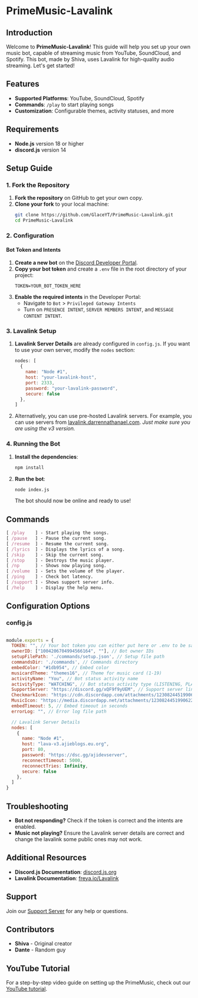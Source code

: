 # PrimeMusic-Lavalink

## Introduction
Welcome to **PrimeMusic-Lavalink**! This guide will help you set up your own music bot, capable of streaming music from YouTube, SoundCloud, and Spotify. This bot, made by Shiva, uses Lavalink for high-quality audio streaming. Let's get started!

## Features
- **Supported Platforms**: YouTube, SoundCloud, Spotify
- **Commands**: `/play` to start playing songs
- **Customization**: Configurable themes, activity statuses, and more

## Requirements
- **Node.js** version 18 or higher
- **discord.js** version 14

## Setup Guide

### 1. Fork the Repository
1. **Fork the repository** on GitHub to get your own copy.
2. **Clone your fork** to your local machine:
    ```bash
    git clone https://github.com/GlaceYT/PrimeMusic-Lavalink.git
    cd PrimeMusic-Lavalink
    ```

### 2. Configuration
#### Bot Token and Intents
1. **Create a new bot** on the [Discord Developer Portal](https://discord.com/developers/applications).
2. **Copy your bot token** and create a `.env` file in the root directory of your project:
    ```env
    TOKEN=YOUR_BOT_TOKEN_HERE
    ```
3. **Enable the required intents** in the Developer Portal:
    - Navigate to `Bot` > `Privileged Gateway Intents`
    - Turn on `PRESENCE INTENT`, `SERVER MEMBERS INTENT`, and `MESSAGE CONTENT INTENT`.

### 3. Lavalink Setup
1. **Lavalink Server Details** are already configured in `config.js`. If you want to use your own server, modify the `nodes` section:
    ```javascript
    nodes: [
      {
        name: "Node #1",
        host: "your-lavalink-host",
        port: 2333,
        password: "your-lavalink-password",
        secure: false
      },
    ]
    ```
2. Alternatively, you can use pre-hosted Lavalink servers. For example, you can use servers from [lavalink.darrennathanael.com](https://lavalink.darrennathanael.com/).
   *Just make sure you are using the v3 version.*

### 4. Running the Bot
1. **Install the dependencies**:
    ```bash
    npm install
    ```
2. **Run the bot**:
    ```bash
    node index.js
    ```
    The bot should now be online and ready to use!

## Commands
```css
[ /play    ] - Start playing the songs.
[ /pause   ] - Pause the current song.
[ /resume  ] - Resume the current song.
[ /lyrics  ] - Displays the lyrics of a song.
[ /skip    ] - Skip the current song.
[ /stop    ] - Destroys the music player.
[ /np      ] - Shows now playing song.
[ /volume  ] - Sets the volume of the player.
[ /ping    ] - Check bot latency.
[ /support ] - Shows support server info.
[ /help    ] - Display the help menu.
```

## Configuration Options
### config.js
```javascript

module.exports = {
  TOKEN: "", // Your bot token you can either put here or .env to be safe
  ownerID: ["1004206704994566164", ""], // Bot owner IDs
  setupFilePath: './commands/setup.json', // Setup file path
  commandsDir: './commands', // Commands directory
  embedColor: "#1db954", // Embed color
  musicardTheme: "themes16", // Theme for music card (1-19)
  activityName: "You", // Bot status activity name
  activityType: "WATCHING", // Bot status activity type (LISTENING, PLAYING, WATCHING)
  SupportServer: "https://discord.gg/xQF9f9yUEM", // Support server link
  CheckmarkIcon: "https://cdn.discordapp.com/attachments/1230824451990622299/1230836684774576168/7762-verified-blue.gif", // Checkmark icon URL
  MusicIcon: "https://media.discordapp.net/attachments/1230824451990622299/1236664581364125787/music-play.gif", // Music icon URL
  embedTimeout: 5, // Embed timeout in seconds
  errorLog: "", // Error log file path

  // Lavalink Server Details
  nodes: [
    {
      name: "Node #1",
      host: "lava-v3.ajieblogs.eu.org",
      port: 80,
      password: "https://dsc.gg/ajidevserver",
      reconnectTimeout: 5000,
      reconnectTries: Infinity,
      secure: false
    },
  ]
}
```
## Troubleshooting
- **Bot not responding?** Check if the token is correct and the intents are enabled.
- **Music not playing?** Ensure the Lavalink server details are correct and change the lavalink some public ones may not work.

## Additional Resources
- **Discord.js Documentation**: [discord.js.org](https://discord.js.org/)
- **Lavalink Documentation**: [freya.io/Lavalink](https://freya.io/Lavalink/)

## Support
Join our [Support Server](https://discord.gg/mH5djUtBCX) for any help or questions.

## Contributors
- **Shiva** - Original creator
- **Dante** - Random guy

## YouTube Tutorial
For a step-by-step video guide on setting up the PrimeMusic, check out our [YouTube tutorial](https://youtu.be/M_7TAJ9oqcs?si=p8-vc4T6KrxkoZlM).
